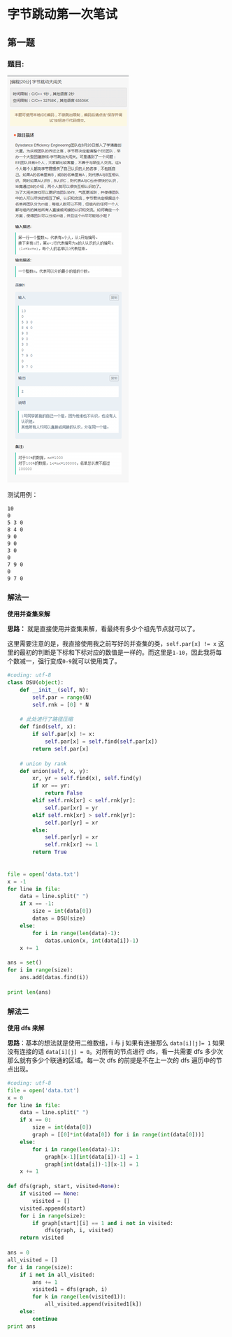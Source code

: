 # 字节跳动第一次笔试
## 第一题

### 题目:

![question1](https://github.com/Catcheryp/Interview-question/blob/master/images/1.png)

测试用例：

```
10
0
5 3 0
8 4 0
9 0
9 0
3 0
0
7 9 0
0
9 7 0
```



### 解法一

**使用并查集来解**

**思路：** 就是直接使用并查集来解，看最终有多少个祖先节点就可以了。

这里需要注意的是，我直接使用我之前写好的并查集的类，`self.par[x] != x` 这里的最初的判断是下标和下标对应的数值是一样的。而这里是`1-10`，因此我将每个数减一，强行变成`0-9`就可以使用类了。

```python
#coding: utf-8
class DSU(object):
    def __init__(self, N):
        self.par = range(N)
        self.rnk = [0] * N
    
    # 此处进行了路径压缩
    def find(self, x):
        if self.par[x] != x:
            self.par[x] = self.find(self.par[x])
        return self.par[x]
        
    # union by rank
    def union(self, x, y):
        xr, yr = self.find(x), self.find(y)
        if xr == yr:
            return False
        elif self.rnk[xr] < self.rnk[yr]:
            self.par[xr] = yr
        elif self.rnk[xr] > self.rnk[yr]:
            self.par[yr] = xr
        else:
            self.par[yr] = xr
            self.rnk[xr] += 1
        return True


file = open('data.txt')
x = -1
for line in file:
    data = line.split(" ")
    if x == -1:
        size = int(data[0])
        datas = DSU(size)
    else:
        for i in range(len(data)-1):
            datas.union(x, int(data[i])-1)
    x += 1

ans = set()
for i in range(size):
    ans.add(datas.find(i))

print len(ans)
```



### 解法二

**使用 dfs 来解**

**思路**：基本的想法就是使用二维数组，i 与 j 如果有连接那么 `data[i][j]= 1` 如果没有连接的话 `data[i][j] = 0`。对所有的节点进行 dfs，看一共需要 dfs 多少次那么就有多少个联通的区域。每一次 dfs 的前提是不在上一次的 dfs 遍历中的节点出现。

```python
#coding: utf-8
file = open('data.txt')
x = 0
for line in file:
    data = line.split(" ")
    if x == 0:
        size = int(data[0])
        graph = [[0]*int(data[0]) for i in range(int(data[0]))]
    else:
    	for i in range(len(data)-1):
    		graph[x-1][int(data[i])-1] = 1
    		graph[int(data[i])-1][x-1] = 1
    x += 1

def dfs(graph, start, visited=None):
	if visited == None:
		visited = []
	visited.append(start)
	for i in range(size):
		if graph[start][i] == 1 and i not in visited:
			dfs(graph, i, visited)
	return visited

ans = 0
all_visited = []
for i in range(size):
	if i not in all_visited:
		ans += 1
		visited1 = dfs(graph, i)
		for k in range(len(visited1)):
			all_visited.append(visited1[k])
	else:
		continue
print ans
```


